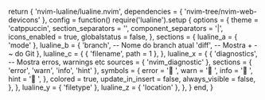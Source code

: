
return {
  'nvim-lualine/lualine.nvim',
  dependencies = { 'nvim-tree/nvim-web-devicons' },
  config = function()
    require('lualine').setup {
      options = {
        theme = 'catppuccin',
        section_separators = '',
        component_separators = '|',
        icons_enabled = true,
        globalstatus = false,
      },
      sections = {
        lualine_a = { 'mode' },
        lualine_b = {
          'branch', -- Nome do branch atual
          'diff', -- Mostra + - ~ do Git
        },
        lualine_c = {
          { 'filename', path = 1 },
        },
        lualine_x = {
          {
            'diagnostics', -- Mostra erros, warnings etc
            sources = { 'nvim_diagnostic' },
            sections = { 'error', 'warn', 'info', 'hint' },
            symbols = {
              error = ' ',
              warn = ' ',
              info = ' ',
              hint = ' ',
            },
            colored = true,
            update_in_insert = false,
            always_visible = false,
          },
        },
        lualine_y = { 'filetype' },
        lualine_z = { 'location' },
      },
    }
  end,
}

